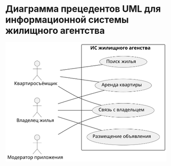 # Диаграмма прецедентов UML для информационной системы жилищного агентства

![use_case_diagram](/assets/plantuml/use_case_diagram.svg)

<!--
```plantuml
@startuml
skinparam packageStyle rect
left to right direction

:Квартиросъёмщик:
:Владелец жилья:
:Модератор приложения:

package "ИС жилищного агенства" {

(Размещение объявления)
(Поиск жилья)
(Аренда квартиры)
(Связь с владельцем)

}

:Квартиросъёмщик: -- (Поиск жилья)
:Квартиросъёмщик: -- (Аренда квартиры)
:Квартиросъёмщик: -- (Связь с владельцем)

:Владелец жилья: -- (Размещение объявления)
:Владелец жилья: -- (Аренда квартиры)
:Владелец жилья: -- (Связь с владельцем)

:Модератор приложения: -- (Связь с владельцем)

@enduml
```
-->
